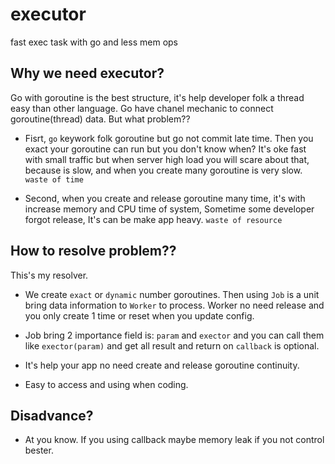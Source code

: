 # executor
fast exec task with go and less mem ops


## Why we need executor?

Go with goroutine is the best structure, it's help developer folk a thread easy than other language.
Go have chanel mechanic to connect goroutine(thread) data.
But what problem??

- Fisrt, `go` keywork folk goroutine but go not commit late time. Then you exact your goroutine can run but you don't know when? It's oke fast with small traffic but when server high load you will scare about that, because is slow, and when you create many goroutine is very slow. `waste of time`

- Second, when you create and release goroutine many time, it's with increase memory and CPU time of system, Sometime some developer forgot release, It's can be make app heavy. `waste of resource`

## How to resolve problem??

This's my resolver.

- We create `exact` or `dynamic` number goroutines. Then using `Job` is a unit bring data information to `Worker` to process. Worker no need release and you only create 1 time or reset when you update config.

- Job bring 2 importance field is: `param` and `exector` and you can call them like `exector(param)` and get all result and return on `callback` is optional.
- It's help your app no need create and release goroutine continuity.
- Easy to access and using when coding.

## Disadvance?

- At you know. If you using callback maybe memory leak if you not control bester.
